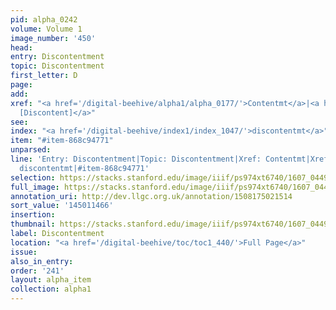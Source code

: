 ```yaml
---
pid: alpha_0242
volume: Volume 1
image_number: '450'
head:
entry: Discontentment
topic: Discontentment
first_letter: D
page:
add:
xref: "<a href='/digital-beehive/alpha1/alpha_0177/'>Contentmt</a>|<a href='/digital-beehive/num1/num_0081/'>80
  [Discontent]</a>"
see:
index: "<a href='/digital-beehive/index1/index_1047/'>discontentmt</a>"
item: "#item-868c94771"
unparsed:
line: 'Entry: Discontentment|Topic: Discontentment|Xref: Contentmt|Xref: 80 [Discontent]|Index:
  discontentmt|#item-868c94771'
selection: https://stacks.stanford.edu/image/iiif/ps974xt6740/1607_0449/803,1466,2995,558/full/0/default.jpg
full_image: https://stacks.stanford.edu/image/iiif/ps974xt6740/1607_0449/full/full/0/default.jpg
annotation_uri: http://dev.llgc.org.uk/annotation/1508175021514
sort_value: '145011466'
insertion:
thumbnail: https://stacks.stanford.edu/image/iiif/ps974xt6740/1607_0449/803,1466,600,180/250,/0/default.jpg
label: Discontentment
location: "<a href='/digital-beehive/toc/toc1_440/'>Full Page</a>"
issue:
also_in_entry:
order: '241'
layout: alpha_item
collection: alpha1
---
```

